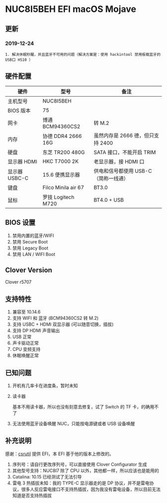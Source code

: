 # NUC8I5BEH EFI macOS Mojave

## 更新

### 2019-12-24

    1. 解决休眠秒醒，并且蓝牙不可用的问题（解决方案是：使用 hackintool 禁用板载蓝牙的USB口 HS10 ）

## 硬件配置

| 硬件          | 型号                | 备注                                 |
| ------------- | ------------------- | ------------------------------------ |
| 主机型号      | NUC8I5BEH           |                                      |
| BIOS 版本     | 75                  |                                      |
| 网卡          | 博通 BCM94360CS2    | 转 M.2                               |
| 内存          | 协德 DDR4 2666 16G  | 虽然内存是 2666 德，但只支持 2400    |
| 硬盘          | 东芝 TR200 480G     | SATA 接口，不能开启 TRIM             |
| 显示器 HDMI   | HKC T7000 2K        | 老显示器，接 HDMI 口                 |
| 显示器 USBC-C | 15.6 便携显示器     | 供电和信号都使用 USB-C（简称一线通） |
| 键盘          | Filco Minila air 67 | BT3.0                                |
| 鼠标          | 罗技 Logitech M720  | BT4.0 + USB                          |

## BIOS 设置

1. 禁用内置的蓝牙/WIFI
2. 禁用 Secure Boot
3. 禁用 Legacy Boot
4. 禁用 LAN / WIFI Boot

## Clover Version

Clover r5707

## 支持特性

1. 兼容至 10.14.6
2. 支持 WIFI 和 蓝牙 (BCM94360CS2 转 M.2)
3. 支持 USBC + HDMI 双显示器 (可以随意切换，插拔)
4. 支持 DP HDMI 声音输出
5. USB 正常
6. 声卡驱动正常
7. CPU 变频支持
8. 休眠唤醒正常

## 已知问题

1.  开机有几率卡在进度条，暂时未知
2.  读卡器

    基本不用读卡器，所以也没有刻意去修复，试了 Switch 的 TF 卡，的确用不了

3.  无法使用蓝牙设备唤醒 NUC，只能按电源键或者 USB 设备唤醒

## 补充说明

感谢：[csrutil](https://github.com/csrutil/NUC8I5BEH) 提供 EFI，本 EFI 基于他的版本上修改的。

1. 序列号：请自行更改序列号，可以直接使用 Clover Configurator 生成
2. 其他型号支持：NUC8I7 除了 CPU 以外，其他都一样，所以应该也是能用的
3. Catalina: 10.15 已经测试了无法引导
4. 雷电 3 热插拔未知：我的 TYPE-C 显示器走的是 DP 协议，并不是雷电协议，很多人反应雷电接口不支持热插拔，因为我没有雷电设备，所以目前无法知道是否支持热插拔
